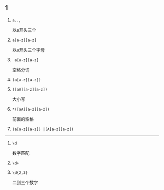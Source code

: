 ## 1

1. `a..`,

   以a开头三个

2. `a[a-z][a-z]`

   以a开头三个字母

3. `  a[a-z][a-z] `

   空格分词

4. ` (a[a-z][a-z]) `

5. ` ([aA][a-z][a-z]) `

   大小写

6. ` *([aA][a-z][a-z]) `

   前面的空格

7. ` (a[a-z][a-z]) |(A[a-z][a-z]) ` 

---

1. `\d`

   数字匹配

2. `\d+`

3. `\d{2,3}`

   二到三个数字